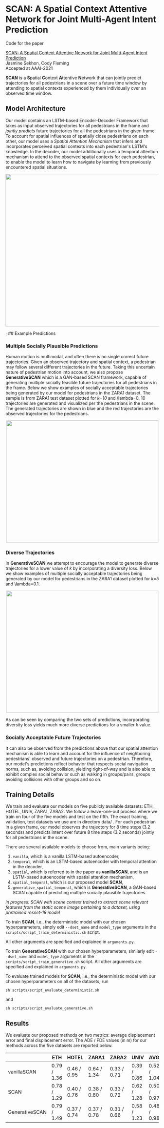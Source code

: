 # SCAN: A Spatial Context Attentive Network for Joint Multi-Agent Intent Prediction

Code for the paper

[SCAN: A Spatial Context Attentive Network for Joint Multi-Agent Intent Prediction](https://arxiv.org/abs/2102.00109)\
Jasmine Sekhon, Cody Fleming \
Accepted at AAAI-2021 

**SCAN** is a **S**patial **C**ontext **A**ttentive **N**etwork that can jointly predict trajectories for all pedestrians in a scene over a future time window by attending to spatial contexts experienced by them individually over an observed time window. 

## Model Architecture

Our model contains an LSTM-based Encoder-Decoder Framework that takes as input observed trajectories for all pedestrians in the frame and <em> jointly predicts </em> future trajectories for all the pedestrians in the given frame. To account for spatial influences of spatially close pedestrians on each other, our model uses a <em> Spatial Attention Mechanism </em> that infers and incorporates perceived spatial contexts into each pedestrian's LSTM's knowledge. In the decoder, our model additionally uses a temporal attention mechanism to attend to the observed spatial contexts for each pedestrian, to enable the model to learn how to navigate by learning from previously encountered spatial situations. 

<p align="center">

<img src = https://github.com/coordinated-systems-lab/AAAI-21-Submission/blob/master/model.png width="1000" height="500">

</p>
;
## Example Predictions

### Multiple Socially Plausible Predictions
Human motion is multimodal, and often there is no single correct future trajectories. Given an observed trajectory and spatial context, a pedestrian may follow several different trajectories in the future. Taking this uncertain nature of pedestrian motion into account, we also propose **GenerativeSCAN** which is a GAN-based SCAN framework, capable of generating multiple socially feasible future trajectories for all pedestrians in the frame. Below we show examples of socially acceptable trajectories being generated by our model for pedestrians in the ZARA1 dataset. The sample is from ZARA1 test dataset plotted for <em>k=10</em> and \lambda=0. 10 trajectories are generated and visualized per the pedestrians in the scene. The generated trajectories are shown in blue and the red trajectories are the observed trajectories for the pedestrians.

<p align="center">

  <img src = https://github.com/coordinated-systems-lab/AAAI-21-Submission/blob/master/plots/10-0.0-zara1/movie.gif width="500" height="400"> 

</p> 
 
 ### Diverse Trajectories
In **GenerativeSCAN** we attempt to encourage the model to generate diverse trajectories for a lower value of <em>k</em> by incorporating a diversity loss. Below we show examples of multiple socially acceptable trajectories being generated by our model for pedestrians in the ZARA1 dataset plotted for <em>k=5</em> and \lambda=0.1. 
  
  <p align="center">
  <img src = https://github.com/coordinated-systems-lab/AAAI-21-Submission/blob/master/plots/5-0.1-zara1/movie.gif width="500" height="400"> 
  </p>
  
As can be seen by comparing the two sets of predictions, incorporating diversity loss yields much more diverse predictions for a smaller <em>k</em> value. 

### Socially Acceptable Future Trajectories 
It can also be observed from the predictions above that our spatial attention mechanism is able to learn and account for the influence of neighboring pedestrians' observed and future trajectories on a pedestrian. Therefore, our model's predictions reflect behavior that respects social navigation norms, such as, avoiding collision, yielding right-of-way and is also able to exhibit complex social behavior such as walking in groups/pairs, groups avoiding collisions with other groups and so on. 

## Training Details

We train and evaluate our models on five publicly available datasets: ETH, HOTEL, UNIV, ZARA1, ZARA2. We follow a leave-one-out process where we train on four of the five models and test on the fifth. The exact training, validation, test datasets we use are in directory data/ . For each pedestrian in a given frame, our model observes the trajectory for 8 time steps (3.2 seconds) and predicts intent over future 8 time steps (3.2 seconds) jointly for all pedestrians in the scene.

There are several available models to choose from, main variants being:
1. `vanilla`, which is a vanilla LSTM-based autoencoder,
2. `temporal`, which is an LSTM-based autoencoder with temporal attention in the decoder, 
3. `spatial`, which is referred to in the paper as **vanillaSCAN**, and is an LSTM-based autoencoder with spatial attention mechanism, 
4. `spatial_temporal`, which is our proposed model **SCAN**, 
5. `generative_spatial_temporal`, which is **GenerativeSCAN**, a GAN-based SCAN capable of predicting multiple socially plausible trajectories. 

<em> in progress: SCAN with scene context trained to extract scene relevant features from the static scene image pertaining to a dataset, using pretrained resnet-18 model </em>

To train **SCAN**, i.e., the deterministic model with our chosen hyperparameters, simply edit `--dset_name` and `model_type` arguments in the `scripts/script_train_deterministic.sh` script. 

All other arguments are specified and explained in `arguments.py`. 

To train **GenerativeSCAN** with our chosen hyperparameters, similarly edit `--dset_name` and `model_type` arguments in the `scripts/script_train_generative.sh` script. 
All other arguments are specified and explained in `arguments.py`.

To evaluate trained models for **SCAN**, i.e., the deterministic model with our chosen hyperparameters on all of the datasets, run

```
sh scripts/script_evaluate_deterministic.sh 
```
and 

```
sh scripts/script_evaluate_generative.sh
```

## Results 

We evaluate our proposed methods on two metrics: average displacement error and final displacement error. The ADE / FDE values (in m) for our methods across the five datasets are reported below. 


|                	| ETH         	| HOTEL       	| ZARA1       	| ZARA2       	| UNIV        	| AVG         	|
|----------------	|-------------	|-------------	|-------------	|-------------	|-------------	|-------------	|
| vanillaSCAN    	| 0.79 / 1.36 	| 0.46 / 0.95 	| 0.64 / 1.34 	| 0.33 / 0.71 	| 0.39 / 0.86 	| 0.52 / 1.04 	|
| SCAN           	| 0.78 / 1.29 	| 0.40 / 0.76 	| 0.38 / 0.80 	| 0.33 / 0.72 	| 0.62 / 1.28 	| 0.50 / 0.97 	|
| GenerativeSCAN 	| 0.79 / 1.49 	| 0.37 / 0.74 	| 0.37 / 0.78 	| 0.31 / 0.66 	| 0.58 / 1.23 	| 0.48 / 0.98 	|






